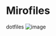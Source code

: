 # Mirofiles
dotfiles
![image](https://user-images.githubusercontent.com/35846412/171017629-d27282ad-30a3-48e2-9cc4-077235cc3fa9.png)
